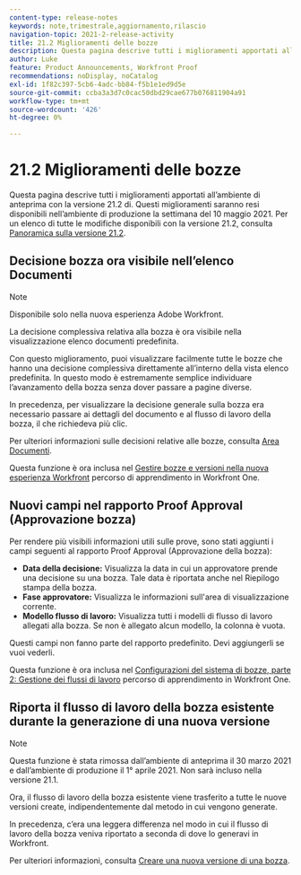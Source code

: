 ```yaml
---
content-type: release-notes
keywords: note,trimestrale,aggiornamento,rilascio
navigation-topic: 2021-2-release-activity
title: 21.2 Miglioramenti delle bozze
description: Questa pagina descrive tutti i miglioramenti apportati all’ambiente di anteprima con la versione 21.2 di. Questi miglioramenti saranno resi disponibili nell’ambiente di produzione la settimana del 10 maggio 2021. Per un elenco di tutte le modifiche disponibili con la versione 21.2, consulta Panoramica sulla versione 21.2.
author: Luke
feature: Product Announcements, Workfront Proof
recommendations: noDisplay, noCatalog
exl-id: 1f82c397-5cb6-4adc-bb84-f5b1e1ed9d5e
source-git-commit: ccba3a3d7c0cac50dbd29cae677b076811904a91
workflow-type: tm+mt
source-wordcount: '426'
ht-degree: 0%

---
```


# 21.2 Miglioramenti delle bozze

Questa pagina descrive tutti i miglioramenti apportati all’ambiente di anteprima con la versione 21.2 di. Questi miglioramenti saranno resi disponibili nell’ambiente di produzione la settimana del 10 maggio 2021. Per un elenco di tutte le modifiche disponibili con la versione 21.2, consulta [Panoramica sulla versione 21.2](../../../product-announcements/product-releases/21.2-release-activity/21-2-release-overview.md).

## Decisione bozza ora visibile nell’elenco Documenti

>[!NOTE]
>
>Disponibile solo nella nuova esperienza Adobe Workfront.

La decisione complessiva relativa alla bozza è ora visibile nella visualizzazione elenco documenti predefinita.

Con questo miglioramento, puoi visualizzare facilmente tutte le bozze che hanno una decisione complessiva direttamente all’interno della vista elenco predefinita. In questo modo è estremamente semplice individuare l’avanzamento della bozza senza dover passare a pagine diverse.

In precedenza, per visualizzare la decisione generale sulla bozza era necessario passare ai dettagli del documento e al flusso di lavoro della bozza, il che richiedeva più clic.

Per ulteriori informazioni sulle decisioni relative alle bozze, consulta [Area Documenti](../../../documents/managing-documents/documents-area.md).

Questa funzione è ora inclusa nel [Gestire bozze e versioni nella nuova esperienza Workfront](https://one.workfront.com/s/learningpath3/manage-proofs-and-versions-in-the-new-workfront-experience-MCPBYNLTQSS5H4NG7C27IPCVR5YA) percorso di apprendimento in Workfront One.

## Nuovi campi nel rapporto Proof Approval (Approvazione bozza)

Per rendere più visibili informazioni utili sulle prove, sono stati aggiunti i campi seguenti al rapporto Proof Approval (Approvazione della bozza):

* **Data della decisione:** Visualizza la data in cui un approvatore prende una decisione su una bozza. Tale data è riportata anche nel Riepilogo stampa della bozza.
* **Fase approvatore:** Visualizza le informazioni sull&#39;area di visualizzazione corrente.
* **Modello flusso di lavoro:** Visualizza tutti i modelli di flusso di lavoro allegati alla bozza. Se non è allegato alcun modello, la colonna è vuota.

Questi campi non fanno parte del rapporto predefinito. Devi aggiungerli se vuoi vederli.

Questa funzione è ora inclusa nel [Configurazioni del sistema di bozze, parte 2: Gestione dei flussi di lavoro](https://one.workfront.com/s/learningpath3/proof-system-setups-part-2-workflow-management-MCKUF6NTIJ6BGMXHBCXXX6NN53EA) percorso di apprendimento in Workfront One.

## Riporta il flusso di lavoro della bozza esistente durante la generazione di una nuova versione

>[!NOTE]
>
>Questa funzione è stata rimossa dall’ambiente di anteprima il 30 marzo 2021 e dall’ambiente di produzione il 1° aprile 2021. Non sarà incluso nella versione 21.1.

Ora, il flusso di lavoro della bozza esistente viene trasferito a tutte le nuove versioni create, indipendentemente dal metodo in cui vengono generate.

In precedenza, c’era una leggera differenza nel modo in cui il flusso di lavoro della bozza veniva riportato a seconda di dove lo generavi in Workfront.

Per ulteriori informazioni, consulta [Creare una nuova versione di una bozza](../../../review-and-approve-work/proofing/managing-proofs-within-workfront/create-new-proof-version.md).
